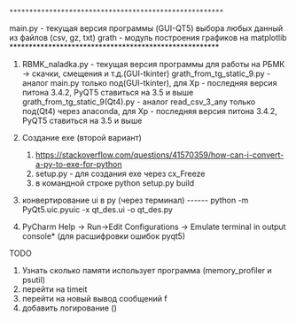 ﻿    ******************************************************
main.py - текущая версия программы (GUI-QT5) выбора любых данный из файлов (csv, gz, txt)
grath - модуль построения графиков на matplotlib
    ******************************************************


1.  RBMK_naladka.py - текущая версия программы для работы на РБМК -> скачки, смещения и т.д.(GUI-tkinter)
    grath_from_tg_static_9.py - аналог main.py только под(GUI-tkinter), для Xp - последняя версия питона 3.4.2, PyQT5 ставиться на 3.5 и выше
    grath_from_tg_static_9(Qt4).py - аналог read_csv_3_any только под(Qt4) через anaconda, для Xp - последняя версия питона 3.4.2, PyQT5 ставиться на 3.5 и выше

2.  Создание exe (второй вариант)
    1. https://stackoverflow.com/questions/41570359/how-can-i-convert-a-py-to-exe-for-python
    1. setup.py - для создания exe через cx_Freeze
    2. в командной строке         python setup.py build


3. конвертирование ui в py (через терминал) ------ python -m PyQt5.uic.pyuic -x qt_des.ui -o qt_des.py


4. PyCharm 
Help -> Run->Edit Configurations -> Emulate terminal in output console* (для расшифровки ошибок  pyqt5)



TODO
1. Узнать сколько памяти использует программа (memory_profiler и psutil)
2. перейти на timeit
3. перейти на новый вывод сообщений f
4. добавить логирование ()





